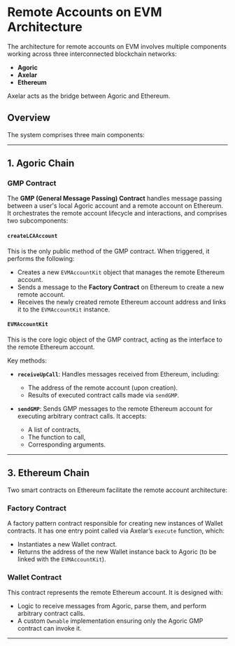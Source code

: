 # Remote Accounts on EVM Architecture 

The architecture for remote accounts on EVM involves multiple components working across three interconnected blockchain networks:

- **Agoric**
- **Axelar**
- **Ethereum**

Axelar acts as the bridge between Agoric and Ethereum.

## Overview

The system comprises three main components:

---

## 1. Agoric Chain

### GMP Contract

The **GMP (General Message Passing) Contract** handles message passing between a user's local Agoric account and a remote account on Ethereum. It orchestrates the remote account lifecycle and interactions, and comprises two subcomponents:

#### `createLCAAccount`

This is the only public method of the GMP contract. When triggered, it performs the following:

- Creates a new `EVMAccountKit` object that manages the remote Ethereum account.
- Sends a message to the **Factory Contract** on Ethereum to create a new remote account.
- Receives the newly created remote Ethereum account address and links it to the `EVMAccountKit` instance.

#### `EVMAccountKit`

This is the core logic object of the GMP contract, acting as the interface to the remote Ethereum account.

Key methods:

- **`receiveUpCall`**: Handles messages received from Ethereum, including:
  - The address of the remote account (upon creation).
  - Results of executed contract calls made via `sendGMP`.

- **`sendGMP`**: Sends GMP messages to the remote Ethereum account for executing arbitrary contract calls. It accepts:
  - A list of contracts,
  - The function to call,
  - Corresponding arguments.

---

## 3. Ethereum Chain

Two smart contracts on Ethereum facilitate the remote account architecture:

### Factory Contract

A factory pattern contract responsible for creating new instances of Wallet contracts. It has one entry point called via Axelar’s `execute` function, which:

- Instantiates a new Wallet contract.
- Returns the address of the new Wallet instance back to Agoric (to be linked with the `EVMAccountKit`).

### Wallet Contract

This contract represents the remote Ethereum account. It is designed with:

- Logic to receive messages from Agoric, parse them, and perform arbitrary contract calls.
- A custom `Ownable` implementation ensuring only the Agoric GMP contract can invoke it.

---
